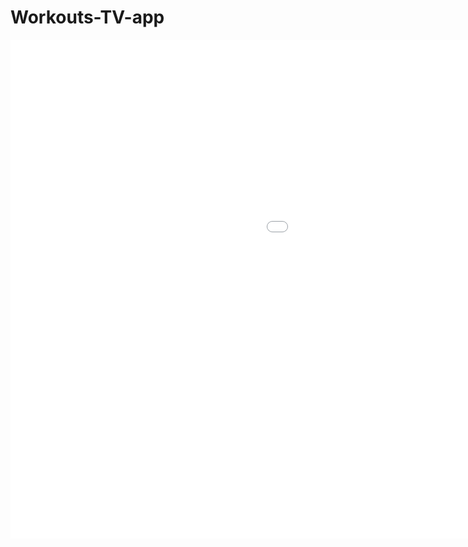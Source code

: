 # Workouts-TV-app

<iframe src='//gifs.com/embed/tvdemo-l5Wo11' frameborder='0' scrolling='no' width='1420px' height='798px' style='-webkit-backface-visibility: hidden;-webkit-transform: scale(1);' ></iframe>
